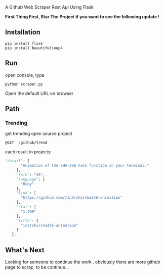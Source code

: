 
A Github Web Scraper Rest Api Using Flask



**First Thing First, Star The Project if you want to see the following update !**

## Installation
```
pip install flask
pip install beautifulsoup4
```

## Run
open console, type 
```
python scraper.py
```
Open the default URL on browser 


## Path 

### Trending  
get trending open source project
```http
@GET  /github/trend
```
 
 each result in projects:
 ``` python
 "detail": [
        "Animation of the SHA-256 hash function in your terminal."
      ], 
      "folk": "36", 
      "language": [
        "Ruby"
      ], 
      "link": [
        "https://github.com//in3rsha/sha256-animation"
      ], 
      "star": [
        "1,469"
      ], 
      "title": [
        "in3rsha/sha256-animation"
      ]
    }, 
```
## What's Next 
Looking for someone to continue the work , obviously there are more github page to scrap, to be continue...
